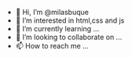 - 👋 Hi, I’m @milasbuque
- 👀 I’m interested in html,css and js
- 🌱 I’m currently learning ...
- 💞️ I’m looking to collaborate on ...
- 📫 How to reach me ...

<!---
milasbuque/milasbuque is a ✨ special ✨ repository because its `README.md` (this file) appears on your GitHub profile.
You can click the Preview link to take a look at your changes.
--->
